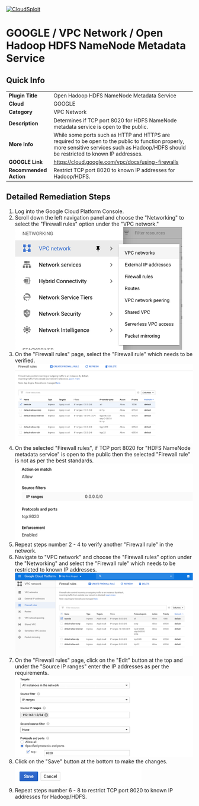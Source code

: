 [![CloudSploit](https://cloudsploit.com/img/logo-new-big-text-100.png "CloudSploit")](https://cloudsploit.com)

# GOOGLE / VPC Network / Open Hadoop HDFS NameNode Metadata Service

## Quick Info

| | |
|-|-|
| **Plugin Title** | Open Hadoop HDFS NameNode Metadata Service |
| **Cloud** | GOOGLE |
| **Category** | VPC Network |
| **Description** | Determines if TCP port 8020 for HDFS NameNode metadata service is open to the public. |
| **More Info** | While some ports such as HTTP and HTTPS are required to be open to the public to function properly, more sensitive services such as Hadoop/HDFS should be restricted to known IP addresses. |
| **GOOGLE Link** | https://cloud.google.com/vpc/docs/using-firewalls |
| **Recommended Action** | Restrict TCP port 8020 to known IP addresses for Hadoop/HDFS. |

## Detailed Remediation Steps

1. Log into the Google Cloud Platform Console.
2. Scroll down the left navigation panel and choose the "Networking" to select the "Firewall rules" option under the "VPC network."</br> <img src="/resources/google/vpcnetwork/open-hadoop-hdfs-namenode-metadata-service/step2.png"/>
3. On the "Firewall rules" page, select the "Firewall rule" which needs to be verified. </br> <img src="/resources/google/vpcnetwork/open-hadoop-hdfs-namenode-metadata-service/step3.png"/>
4. On the selected "Firewall rules", if TCP port 8020 for "HDFS NameNode metadata service" is open to the public then the selected "Firewall rule" is not as per the best standards. </br> <img src="/resources/google/vpcnetwork/open-hadoop-hdfs-namenode-metadata-service/step4.png"/>
5. Repeat steps number 2 - 4 to verify another "Firewall rule" in the network.</br>
6. Navigate to "VPC network" and choose the "Firewall rules" option under the "Networking" and select the "Firewall rule" which needs to be restricted to known IP addresses.</br> <img src="/resources/google/vpcnetwork/open-hadoop-hdfs-namenode-metadata-service/step6.png"/>
7. On the "Firewall rules" page, click on the "Edit" button at the top and under the "Source IP ranges" enter the IP addresses as per the requirements.</br> <img src="/resources/google/vpcnetwork/open-hadoop-hdfs-namenode-metadata-service/step7.png"/>
8. Click on the "Save" button at the bottom to make the changes.</br> <img src="/resources/google/vpcnetwork/open-hadoop-hdfs-namenode-metadata-service/step8.png"/>
9. Repeat steps number 6 - 8 to restrict TCP port 8020 to known IP addresses for Hadoop/HDFS.</br> 

